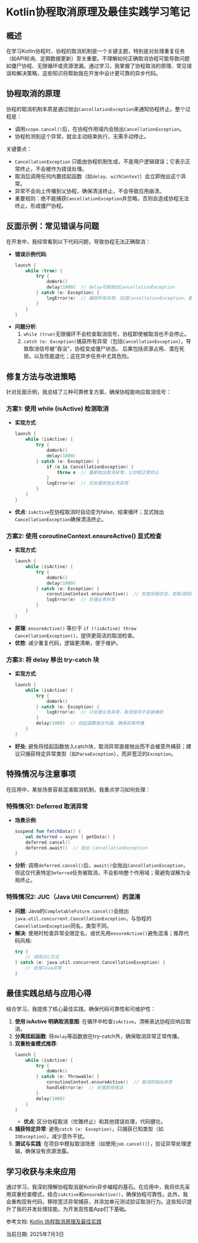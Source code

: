 

# Kotlin协程取消原理及最佳实践学习笔记

## 概述
在学习Kotlin协程时，协程的取消机制是一个关键主题，特别是对处理重复任务（如API轮询、定期数据更新）至关重要。不理解如何正确取消协程可能导致问题如僵尸协程、无限循环或资源泄漏。通过学习，我掌握了协程取消的原理、常见错误和解决策略，这些知识将帮助我在开发中设计更可靠的异步代码。

## 协程取消的原理
协程的取消机制本质是通过抛出`CancellationException`来通知协程终止。整个过程是：
- 调用`scope.cancel()`后，在协程作用域内会抛出`CancellationException`。
- 协程检测到这个异常，就会主动结束执行，无需手动停止。

关键要点：
- `CancellationException` 只能由协程机制生成，不是用户逻辑错误；它表示正常终止，不会被作为错误处理。
- 取消后调用任何内置挂起函数（如`delay`、`withContext`）会立即抛出这个异常。
- 异常不会向上传播到父协程，确保清洁终止，不会导致应用崩溃。
- 重要规则：绝不能捕获`CancellationException`并忽略，否则会造成协程无法终止，形成僵尸协程。

## 反面示例：常见错误与问题
在开发中，我经常看到以下代码问题，导致协程无法正确取消：
- **错误示例代码**:
  ```kotlin
  launch {
      while (true) {
          try {
              doWork()
              delay(1000)  // delay可能抛出CancellationException
          } catch (e: Exception) {
              logError(e)  // 捕获所有异常，包括CancellationException，使其无法传播
          }
      }
  }
  ```
- **问题分析**:
  1. `while (true)`无限循环不会检查取消信号，协程即使被取消也不会停止。
  2. `catch (e: Exception)`捕获所有异常（包括`CancellationException`），导致取消信号被“吞没”，协程变成僵尸状态。
  后果包括资源占用、潜在死锁，以及性能退化；这在异步任务中尤其危险。

## 修复方法与改进策略
针对反面示例，我总结了三种可靠修复方案，确保协程能响应取消信号：

### 方案1: 使用 while (isActive) 检测取消
- **实现方式**:
  ```kotlin
  launch {
      while (isActive) {
          try {
              doWork()
              delay(1000)
          } catch (e: Exception) {
              if (e is CancellationException) {
                  throw e  // 重新抛出取消异常，让协程正常终止
              }
              logError(e)  // 仅处理其他业务异常
          }
      }
  }
  ```
- **优点**: `isActive`在协程取消时自动变为false，结束循环；显式抛出`CancellationException`确保清洁终止。

### 方案2: 使用 coroutineContext.ensureActive() 显式检查
- **实现方式**:
  ```kotlin
  launch {
      while (isActive) {
          try {
              doWork()
              delay(1000)
          } catch (e: Exception) {
              coroutineContext.ensureActive()  // 检查协程状态，若取消则抛出异常
              logError(e)  // 处理业务异常
          }
      }
  }
  ```
- **原理**: `ensureActive()` 等价于 `if (!isActive) throw CancellationException()`，提供更简洁的取消检查。
- **优势**: 减少重复代码，逻辑更清晰，便于维护。

### 方案3: 将 delay 移出 try-catch 块
- **实现方式**:
  ```kotlin
  launch {
      while (isActive) {
          try {
              doWork()
          } catch (e: Exception) {
              logError(e)  // 只处理业务异常，取消信号不会被捕获
          }
          delay(1000)  // 挂起函数放在外面，确保异常传播
      }
  }
  ```
- **好处**: 避免将挂起函数放入catch块，取消异常直接抛出而不会被意外捕获；建议只捕获特定异常类型（如`ParseException`），而非宽泛的`Exception`。

## 特殊情况与注意事项
在应用中，某些场景容易混淆取消机制，我重点学习如何处理：

### 特殊情况1: Deferred 取消异常
- **场景示例**:
  ```kotlin
  suspend fun fetchData() {
      val deferred = async { getData() }
      deferred.cancel()
      deferred.await()  // 抛出 CancellationException
  }
  ```
- **分析**: 调用`deferred.cancel()`后，`await()`会抛出`CancellationException`，但这仅代表特定`Deferred`任务被取消，不会影响整个作用域；需避免误解为全局终止。

### 特殊情况2: JUC（Java Util Concurrent）的混淆
- **问题**: Java的`CompletableFuture.cancel()`会抛出`java.util.concurrent.CancellationException`，与协程的`CancellationException`同名，类型不同。
- **解决**: 使用时检查异常全限定名，或优先用`ensureActive()`避免混淆；推荐代码风格:
  ```kotlin
  try {
      // 调用JUC方法
  } catch (e: java.util.concurrent.CancellationException) {
      // 处理Java异常
  }
  ```

## 最佳实践总结与应用心得
结合学习，我提炼了核心最佳实践，确保代码可靠性和可维护性：
1. **使用 isActive 明确取消意图**: 在循环中检查`isActive`，清晰表达协程应响应取消。
2. **分离挂起函数**: 将`delay`等函数放在try-catch外，确保取消异常正常传播。
3. **双重检查模式推荐**:
   ```kotlin
   launch {
       while (isActive) {
           try {
               doWork()
           } catch (e: Throwable) {
               coroutineContext.ensureActive()  // 取消则抛出异常
               handleError(e)  // 处理其他错误
           }
           delay(1000)
       }
   }
   ```
   - **优点**: 区分协程取消（优雅终止）和其他错误处理，代码健壮。
4. **捕获特定异常**: 避免`catch (e: Exception)`，只捕获已知类型（如`IOException`），减少意外干扰。
5. **测试与实践**: 在项目中模拟取消场景（如使用`job.cancel()`），验证异常处理逻辑，确保没有资源泄露。

## 学习收获与未来应用
通过学习，我深刻理解协程取消是Kotlin异步编程的基石。在应用中，我将优先采用双重检查模式，结合`isActive`和`ensureActive()`，确保协程可靠性。此外，我会重构现有代码，移除宽泛异常捕获，并添加单元测试验证取消行为。这些知识提升了我的并发处理技能，为开发高性能App打下基础。

参考文档: [Kotlin 协程取消原理及最佳实践](https://mp.weixin.qq.com/s/LzS8KujovkbgAYgrQ2zBSQ)

当前日期: 2025年7月3日
